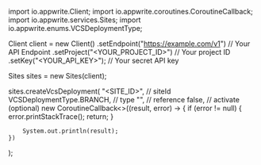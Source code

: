 import io.appwrite.Client;
import io.appwrite.coroutines.CoroutineCallback;
import io.appwrite.services.Sites;
import io.appwrite.enums.VCSDeploymentType;

Client client = new Client()
    .setEndpoint("https://example.com/v1") // Your API Endpoint
    .setProject("<YOUR_PROJECT_ID>") // Your project ID
    .setKey("<YOUR_API_KEY>"); // Your secret API key

Sites sites = new Sites(client);

sites.createVcsDeployment(
    "<SITE_ID>", // siteId
    VCSDeploymentType.BRANCH, // type
    "<REFERENCE>", // reference
    false, // activate (optional)
    new CoroutineCallback<>((result, error) -> {
        if (error != null) {
            error.printStackTrace();
            return;
        }

        System.out.println(result);
    })
);

